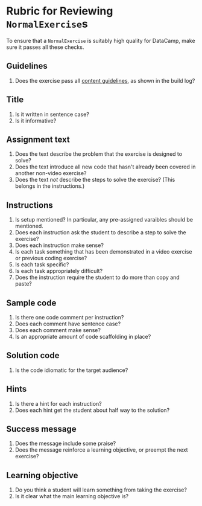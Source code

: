 # Rubric for Reviewing `NormalExercise`s

To ensure that a `NormalExercise` is suitably high quality for DataCamp, make sure it passes all these checks.

## Guidelines

1. Does the exercise pass all [content guidelines](courses/guidelines/content.html#normalexercise), as shown in the build log?

## Title

1. Is it written in sentence case?
1. Is it informative?

## Assignment text

1. Does the text describe the problem that the exercise is designed to solve?
1. Does the text introduce all new code that hasn't already been covered in another non-video exercise?
1. Does the text *not* describe the steps to solve the exercise? (This belongs in the instructions.)

## Instructions

1. Is setup mentioned? In particular, any pre-assigned varaibles should be mentioned.
1. Does each instruction ask the student to describe a step to solve the exercise?
1. Does each instruction make sense?
1. Is each task something that has been demonstrated in a video exercise or previous coding exercise?
1. Is each task specific?
1. Is each task appropriately difficult?
1. Does the instruction require the student to do more than copy and paste?

## Sample code

1. Is there one code comment per instruction?
1. Does each comment have sentence case?
1. Does each comment make sense?
1. Is an appropriate amount of code scaffolding in place?

## Solution code

1. Is the code idiomatic for the target audience?

## Hints

1. Is there a hint for each instruction?
1. Does each hint get the student about half way to the solution?

## Success message

1. Does the message include some praise?
1. Does the message reinforce a learning objective, or preempt the next exercise?

## Learning objective

1. Do you think a student will learn something from taking the exercise?
1. Is it clear what the main learning objective is?


